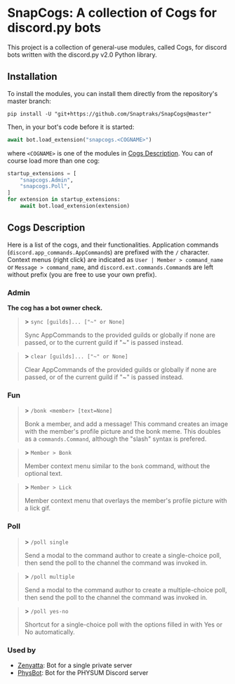 # SnapCogs: A collection of Cogs for discord.py bots

This project is a collection of general-use modules, called Cogs, for discord bots written with the discord.py v2.0 Python library.

## Installation

To install the modules, you can install them directly from the repository's master branch:

```
pip install -U "git+https://github.com/Snaptraks/SnapCogs@master"
```

Then, in your bot's code before it is started:

```py
await bot.load_extension("snapcogs.<COGNAME>")
```

where ``<COGNAME>`` is one of the modules in [Cogs Description](#cogs-description).
You can of course load more than one cog:

```py
startup_extensions = [
    "snapcogs.Admin",
    "snapcogs.Poll",
]
for extension in startup_extensions:
    await bot.load_extension(extension)
```

## Cogs Description

Here is a list of the cogs, and their functionalities.
Application commands (``discord.app_commands.AppCommand``s) are prefixed with the ``/`` character.
Context menus (right click) are indicated as ``User | Member > command_name`` or ``Message > command_name``, and ``discord.ext.commands.Command``s are left without prefix (you are free to use your own prefix).

### Admin

**The cog has a bot owner check.**

> **\>** ``sync [guilds]... ["~" or None]``
>
> Sync AppCommands to the provided guilds or globally if none are passed, or to the current guild if "~" is passed instead.

> **\>** ``clear [guilds]... ["~" or None]``
>
> Clear AppCommands of the provided guilds or globally if none are passed, or of the current guild if "~" is passed instead.

### Fun

> **\>** ``/bonk <member> [text=None]``
>
> Bonk a member, and add a message! This command creates an image with the member's profile picture and the bonk meme. This doubles as a ``commands.Command``, although the "slash" syntax is prefered.

> **\>** ``Member > Bonk``
>
> Member context menu similar to the ``bonk`` command, without the optional text.

>**\>** ``Member > Lick``
>
> Member context menu that overlays the member's profile picture with a lick gif.

### Poll

> **\>** ``/poll single``
>
> Send a modal to the command author to create a single-choice poll, then send the poll to the channel the command was invoked in.

> **\>** ``/poll multiple``
>
> Send a modal to the command author to create a multiple-choice poll, then send the poll to the channel the command was invoked in.

> **\>** ``/poll yes-no``
>
> Shortcut for a single-choice poll with the options filled in with Yes or No automatically.

### Used by
- [Zenyatta][zenyatta]: Bot for a single private server
- [PhysBot][physbot]: Bot for the PHYSUM Discord server

[zenyatta]: https://github.com/Snaptraks/Zenyatta
[physbot]: https://github.com/Snaptraks/physbot
